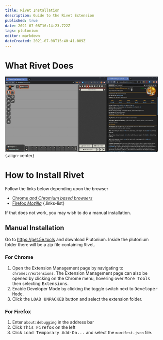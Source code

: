 ```yaml
---
title: Rivet Installation
description: Guide to the Rivet Extension
published: true
date: 2021-07-08T16:14:23.722Z
tags: plutonium
editor: markdown
dateCreated: 2021-07-08T15:40:41.009Z
---
```


# What Rivet Does

![rivet.gif](/assets/rivet/rivet.gif){.align-center}

# How to Install Rivet
Follow the links below depending upon the browser
- [Chrome *and Chromium based browsers*](https://chrome.google.com/webstore/detail/rivet/igmilfmbmkmpkjjgoabaagaoohhhbjde)
- [Firefox *Mozilla*](https://addons.mozilla.org/en-GB/firefox/addon/rivet/)
{.links-list}

If that does not work, you may wish to do a manual installation.

## Manual Installation
Go to https://get.5e.tools and download Plutonium.
Inside the plutonium folder there will be a zip file containing Rivet.

### For Chrome
1. Open the Extension Management page by navigating to `chrome://extensions`.
  The Extension Management page can also be opened by clicking on the Chrome menu, hovering over <kbd>More Tools</kbd> then selecting <kbd>Extensions</kbd>.
1. Enable Developer Mode by clicking the toggle switch next to <kbd>Developer Mode</kbd>.
1. Click the <kbd>LOAD UNPACKED</kbd> button and select the extension folder.

### For Firefox
1. Enter <code>about:debugging</code> in the address bar
1. Click <kbd>This Firefox</kbd> on the left
1. Click <kbd>Load Temporary Add-On...</kbd> and select the `manifest.json` file.
